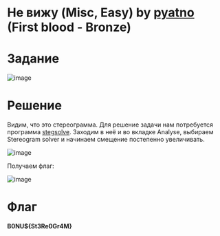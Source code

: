# Не вижу (Misc, Easy) by [pyatno](https://github.com/pyatno) (First blood - Bronze)

# Задание

![image](https://github.com/rolegiv/CTF-Writeups/assets/147992165/2cfcdc8a-9a93-4568-83e2-2c3792cafa45)

# Решение

Видим, что это стереограмма.  Для решение задачи нам потребуется программа [stegsolve](http://www.caesum.com/handbook/Stegsolve.jar). Заходим в неё и во вкладке Analyse, выбираем Stereogram solver и начинаем смещение постепенно увеличивать.

![image](https://github.com/rolegiv/CTF-Writeups/assets/147992165/8a6ad3ea-7c45-40a5-a3c2-0c544df704a5)

Получаем флаг:

![image](https://github.com/rolegiv/CTF-Writeups/assets/147992165/ddfd0a7c-16db-43ae-9f1f-d2020866063a)

# Флаг

**B0NU${St3Re0Gr4M}**
